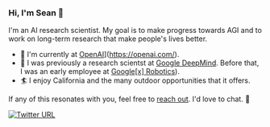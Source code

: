### Hi, I'm Sean 👋

I'm an AI research scientist. My goal is to make progress towards AGI and to work on long-term research that make people's lives better.

- 🧠 I'm currently at [OpenAI]([https://www.openai.com/)](https://openai.com/).
- 🤖 I was previously a research scientst at [Google DeepMind](https://deepmind.google/). Before that, I was an early employee at [Google\[x\] Robotics](https://x.company/projects/everyday-robots/)).
- 🏄 I enjoy California and the many outdoor opportunities that it offers.

If any of this resonates with you, feel free to [reach out](mailto:sean@kirmani.ai). I'd love to chat. 🙂

[![Twitter URL](https://img.shields.io/twitter/url.svg?label=Follow%20%40SeanKirmani&style=social&url=https%3A%2F%2Ftwitter.com%2FSeanKirmani)](https://twitter.com/SeanKirmani)

